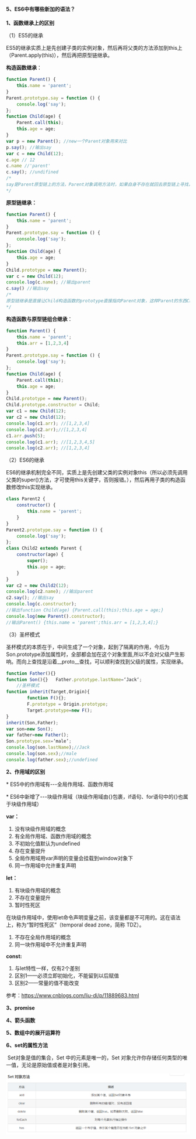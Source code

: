 #### 5、ES6中有哪些新加的语法？

**1、函数继承上的区别**

（1）ES5的继承

​		ES5的继承实质上是先创建子类的实例对象，然后再将父类的方法添加到this上（Parent.apply(this)），然后再把原型链继承。

**构造函数继承**：

```javascript
function Parent() {
    this.name = 'parent';
}
Parent.prototype.say = function () {
    console.log('say');
};
function Child(age) {
    Parent.call(this);
    this.age = age;
}
var p = new Parent(); //new一个Parent对象用来对比
p.say(); //输出say
var c = new Child(12);
c.age // 12
c.name //'parent'
c.say(); //undifined
/*
say是Parent原型链上的方法，Parent对象调用方法时，如果自身不存在就回去原型链上寻找，在原型链上找到了say方法，而Child对象没有继承Parent对象的原型链，所以它在向上寻找时就找不到，输出undifined。
*/
```

 **原型链继承：**

```javascript
function Parent() {
    this.name = 'parent';
}
Parent.prototype.say = function () {
    console.log('say');
};
function Child(age) {
    this.age = age;
}
Child.prototype = new Parent();
var c = new Child(12);
console.log(c.name); //输出parent
c.say() //输出say
/*
原型链继承是直接让Child构造函数的prototype直接指向Parent对象，这样Parent的东西Child对象可以直接从它的原型链上找到。缺点就是：当创建多个实例时，如果不同实例可能互相存在影响。
*/
```

**构造函数与原型链组合继承**：

```javascript
function Parent() {
    this.name = 'parent';
    this.arr = [1,2,3,4]
}
Parent.prototype.say = function () {
    console.log('say');
};
function Child(age) {
    Parent.call(this); 
    this.age = age;
}
Child.prototype = new Parent();
Child.prototype.constructor = Child;
var c1 = new Child(12);
var c2 = new Child(12);
console.log(c1.arr); //[1,2,3,4]
console.log(c2.arr);//[1,2,3,4]
c1.arr.push(5);
console.log(c1.arr); //[1,2,3,4,5]
console.log(c2.arr); //[1,2,3,4]
```

（2）ES6的继承

​		ES6的继承机制完全不同，实质上是先创建父类的实例对象this（所以必须先调用父类的super()方法，才可使用this关键字，否则报错。），然后再用子类的构造函数修改this实现继承。

```javascript
class Parent2 {
    constructor() {
        this.name = 'parent';
    }
}
Parent2.prototype.say = function () {
    console.log('say');
};
class Child2 extends Parent {
    constructor(age) {
        super();
        this.age = age;
    }
}
var c2 = new Child2(12);
console.log(c2.name); //输出parent
c2.say(); //输出say
console.log(c.constructor); 
//输出function Child(age) {Parent.call(this);this.age = age;}
console.log(new Parent().constructor); 
//输出Parent() {this.name = 'parent';this.arr = [1,2,3,4];}
```

（3）圣杯模式

​	圣杯模式的本质在于，中间生成了一个对象，起到了隔离的作用，今后为Son.prototype添加属性时，全部都会加在这个对象里面,所以不会对父级产生影响。而向上查找是沿着__proto__查找，可以顺利查找到父级的属性，实现继承。

```javascript
function Father(){}
function Son(){}   Father.prototype.lastName=‘Jack‘;
	//圣杯模式
function inherit(Target,Origin){
        function F(){};
        F.prototype = Origin.prototype;
        Target.prototype=new F();
}
inherit(Son,Father);
var son=new Son();
var father=new Father(); 
Son.prototype.sex=‘male‘;   
console.log(son.lastName);//Jack
console.log(son.sex);//male
console.log(father.sex);//undefined
```

**2、作用域的区别**

\* ES5中的作用域有---全局作用域、函数作用域

\* ES6中新增了---块级作用域（块级作用域由{}包裹，if语句、for语句中的{}也属于块级作用域）

**var：**

1. 没有块级作用域的概念
2. 有全局作用域、函数作用域的概念
3. 不初始化值默认为undefined
4. 存在变量提升
5. 全局作用域用var声明的变量会挂载到window对象下
6. 同一作用域中允许重复声明

**let：**

1. 有块级作用域的概念
2. 不存在变量提升
3. 暂时性死区

在块级作用域中，使用let命令声明变量之前，该变量都是不可用的。这在语法上，称为“暂时性死区”（temporal dead zone，简称 TDZ）。

1. 不存在全局作用域的概念
2. 同一块作用域中不允许重复声明

**const:** 

1. 与let特性一样，仅有2个差别
2. 区别1——必须立即初始化，不能留到以后赋值
3. 区别2——常量的值不能改变

参考：https://www.cnblogs.com/liu-di/p/11889683.html

**3、promise**

**4、箭头函数**

**5、数组中的展开运算符**

**6、set的属性方法**

​	Set对象是值的集合，Set 中的元素是唯一的，Set 对象允许你存储任何类型的唯一值，无论是原始值或者是对象引用。

![image-20210303165748813](./img/image-20210303165748813.png)